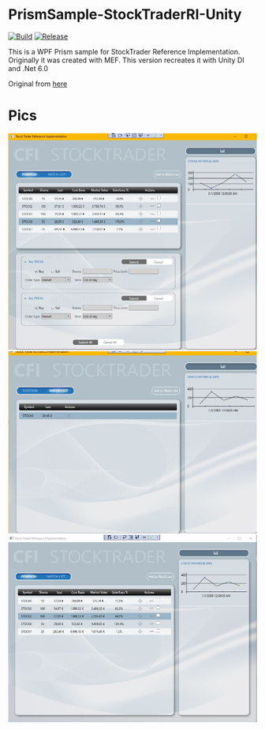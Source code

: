 # PrismSample-StockTraderRI-Unity
[![Build](https://img.shields.io/github/workflow/status/Ghislain1/StockTraderRI/main/master)](https://github.com/PrismSample-StockTraderRI-Unity/StockTraderRI/actions)
[![Release](https://img.shields.io/github/release/Ghislain1/StockTraderRI.svg)](https://github.com/Ghislain1/PrismSample-StockTraderRI-Unity/releases)

This is a WPF Prism sample for StockTrader Reference Implementation. Originally it was created with MEF. This version recreates it with Unity DI and .Net 6.0

Original from [here](https://github.com/mjeson/PrismSample-StockTraderRI-Unity)
# Pics
![Pc3s](assets/pic3.jpg)
![Pc2s](assets/pic2.jpg)
![Pc1s](assets/pic1.jpg)
 
